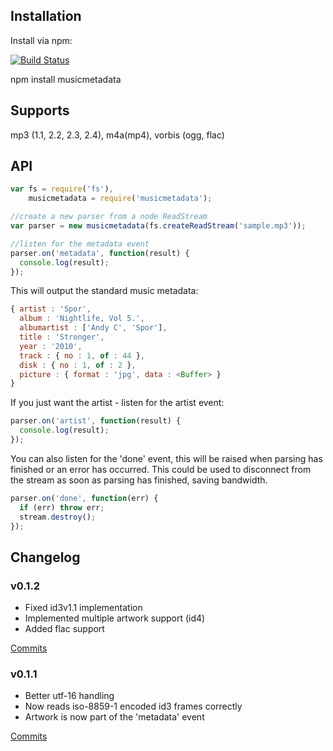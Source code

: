 Installation
------------
Install via npm:

[![Build Status](https://secure.travis-ci.org/leetreveil/node-musicmetadata.png)](http://travis-ci.org/leetreveil/node-musicmetadata)

npm install musicmetadata


Supports
-----------------
mp3 (1.1, 2.2, 2.3, 2.4), m4a(mp4), vorbis (ogg, flac)


API
-----------------
```javascript
var fs = require('fs'),
    musicmetadata = require('musicmetadata');

//create a new parser from a node ReadStream
var parser = new musicmetadata(fs.createReadStream('sample.mp3'));

//listen for the metadata event
parser.on('metadata', function(result) {
  console.log(result);
});
```


This will output the standard music metadata:

```javascript
{ artist : 'Spor',
  album : 'Nightlife, Vol 5.',
  albumartist : ['Andy C', 'Spor'],
  title : 'Stronger',
  year : '2010',
  track : { no : 1, of : 44 },
  disk : { no : 1, of : 2 },
  picture : { format : 'jpg', data : <Buffer> }
}
```
        
If you just want the artist - listen for the artist event:

```javascript
parser.on('artist', function(result) {
  console.log(result);
});
```
    
You can also listen for the 'done' event, this will be raised when parsing has finished or an error has occurred. This could be
used to disconnect from the stream as soon as parsing has finished, saving bandwidth.

```javascript
parser.on('done', function(err) {
  if (err) throw err;	
  stream.destroy();
});
```
    

## Changelog

### v0.1.2

* Fixed id3v1.1 implementation
* Implemented multiple artwork support (id4)
* Added flac support

[Commits](https://github.com/leetreveil/node-musicmetadata/compare/0.1.1...0.1.2)

### v0.1.1

* Better utf-16 handling
* Now reads iso-8859-1 encoded id3 frames correctly
* Artwork is now part of the 'metadata' event

[Commits](https://github.com/leetreveil/node-musicmetadata/compare/0.1.0...0.1.1)